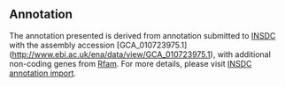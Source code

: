
Annotation
----------

The annotation presented is derived from annotation submitted to
[INSDC](http://www.insdc.org) with the assembly accession [GCA\_010723975.1]
(http://www.ebi.ac.uk/ena/data/view/GCA_010723975.1),
with additional non-coding genes from
[Rfam](http://rfam.xfam.org/). For more details, please visit [INSDC
annotation import](http://ensemblgenomes.org/info/data/insdc_annotation).

